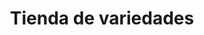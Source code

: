 ---
title: "Tienda de variedades"
url: /ciudad-satelite/tienda-de-variedades-arturo-ballivian-otero-8/
shop: comodidad
---